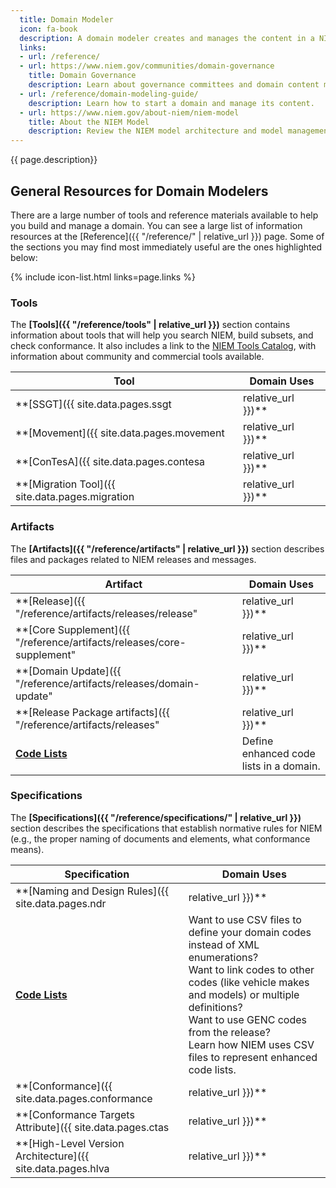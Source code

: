 ```yaml
---
  title: Domain Modeler
  icon: fa-book
  description: A domain modeler creates and manages the content in a NIEM domain.
  links:
  - url: /reference/
  - url: https://www.niem.gov/communities/domain-governance
    title: Domain Governance
    description: Learn about governance committees and domain content management on niem.gov.
  - url: /reference/domain-modeling-guide/
    description: Learn how to start a domain and manage its content.
  - url: https://www.niem.gov/about-niem/niem-model
    title: About the NIEM Model
    description: Review the NIEM model architecture and model management on niem.gov.
---
```


{{ page.description}}

## General Resources for Domain Modelers

There are a large number of tools and reference materials available to help you build and manage a domain. You can see a large list of information resources at the [Reference]({{ "/reference/" | relative_url }}) page.  Some of the sections you may find most immediately useful are the ones highlighted below:

{% include icon-list.html links=page.links %}

### Tools

The **[Tools]({{ "/reference/tools" | relative_url }})** section contains information about tools that will help you search NIEM, build subsets, and check conformance.  It also includes a link to the [NIEM Tools Catalog](https://www.niem.gov/tools-catalog), with information about community and commercial tools available.

| Tool | Domain Uses |
| ---- | ----------- |
| **[SSGT]({{ site.data.pages.ssgt | relative_url }})** | Search and view the content of the model. |
| **[Movement]({{ site.data.pages.movement | relative_url }})** | Search and view the content of the model in the new and easy-to-use open-source tool. |
| **[ConTesA]({{ site.data.pages.contesa | relative_url }})** | During the release development process, do you submit changes to your domain as NIEM-conformant XML Schema?  Use ConTesA to check your XML schema for NDR conformance errors and warnings. |
| **[Migration Tool]({{ site.data.pages.migration | relative_url }})** | N/A - Domain schemas are already migrated to the latest release as part of the release development process. |

### Artifacts

The **[Artifacts]({{ "/reference/artifacts" | relative_url }})** section describes files and packages related to NIEM releases and messages.

| Artifact | Domain Uses |
| -------- | ----------- |
| **[Release]({{ "/reference/artifacts/releases/release" | relative_url }})** | Learn about NIEM major and minor releases. |
| **[Core Supplement]({{ "/reference/artifacts/releases/core-supplement" | relative_url }})** | Learn about NIEM publishes additive changes for the Core namespace between major releases. |
| **[Domain Update]({{ "/reference/artifacts/releases/domain-update" | relative_url }})** | Learn about to publish changes for your domain outside of the normal NIEM release cycle. |
| **[Release Package artifacts]({{ "/reference/artifacts/releases" | relative_url }})** | Learn about the artifacts that can be found in a release package. |
| **[Code Lists](../../reference/artifacts/code-lists)** | Define enhanced code lists in a domain. |

### Specifications

The **[Specifications]({{ "/reference/specifications/" | relative_url }})** section describes the specifications that establish normative rules for NIEM (e.g., the proper naming of documents and elements, what conformance means).

| Specification | Domain Uses |
| ------------- | ----------- |
| **[Naming and Design Rules]({{ site.data.pages.ndr | relative_url }})** | Learn about the architecture of the NIEM data model, its representation in XML, and the conformance rules that are required for domain schemas. |
| **[Code Lists](../../reference/specifications/code-lists)** | Want to use CSV files to define your domain codes instead of XML enumerations? <br> Want to link codes to other codes (like vehicle makes and models) or multiple definitions? <br> Want to use GENC codes from the release?  <br>Learn how NIEM uses CSV files to represent enhanced code lists. |
| **[Conformance]({{ site.data.pages.conformance | relative_url }})** | Learn what it means for a schema, IEPD, or other artifact to be NIEM-conformant. |
| **[Conformance Targets Attribute]({{ site.data.pages.ctas | relative_url }})** | Learn how to declare conformance targets for your extension schemas. <br> This is required both for NIEM conformance and to use ConTesA for conformance testing. |
| **[High-Level Version Architecture]({{ site.data.pages.hlva | relative_url }})** | Learn about major and minor releases, Core Supplements, domain updates, and the NIEM release cycle. |
